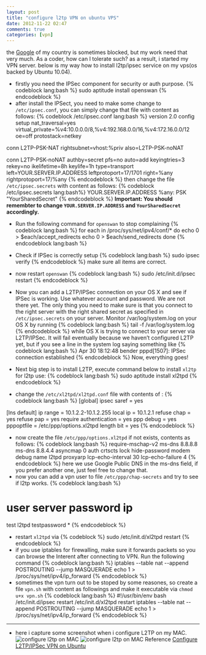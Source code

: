 ```yaml
---
layout: post
title: "configure l2tp VPN on ubuntu VPS"
date: 2012-11-22 02:47
comments: true
categories: [vpn]
---
```

the [Google](http://google.com) of my country is sometimes blocked, but my work need that very much. As a coder, how can I tolerate such? as a result, i started my VPN server.
below is my way how to install l2tp/ipsec service on my vps(os backed by Ubuntu 10.04).
<!-- more -->
* firstly you need the IPSec component for security or auth purpose.
{% codeblock lang:bash %}
sudo aptitude install openswan
{% endcodeblock %}
* after install the IPSect, you need to make some change to `/etc/ipsec.conf`, you can simply change that file with content as follows:
{% codeblock /etc/ipsec.conf lang:bash %}
version 2.0
config setup
    nat_traversal=yes
    virtual_private=%v4:10.0.0.0/8,%v4:192.168.0.0/16,%v4:172.16.0.0/12
    oe=off
    protostack=netkey

conn L2TP-PSK-NAT
    rightsubnet=vhost:%priv
    also=L2TP-PSK-noNAT

conn L2TP-PSK-noNAT
    authby=secret
    pfs=no
    auto=add
    keyingtries=3
    rekey=no
    ikelifetime=8h
    keylife=1h
    type=transport
    left=YOUR.SERVER.IP.ADDRESS
    leftprotoport=17/1701
    right=%any
    rightprotoport=17/%any
{% endcodeblock %}
then change the file `/etc/ipsec.secrets` with content as follows:
{% codeblock /etc/ipsec.secrets lang:bash%}
YOUR.SERVER.IP.ADDRESS   %any:  PSK "YourSharedSecret"
{% endcodeblock %}
**Important: You should remembter to change `YOUR.SERVER.IP.ADDRESS` and `YourSharedSecret` accordingly.**
* Run the following command for `openswan` to stop complaining
{% codeblock lang:bash %}
for each in /proc/sys/net/ipv4/conf/*
do
    echo 0 > $each/accept_redirects
    echo 0 > $each/send_redirects
done
{% endcodeblock lang:bash %}
* Check if IPSec is correctly setup
{% codeblock lang:bash %}
sudo ipsec verify
{% endcodeblock %}
make sure all items are correct.

* now restart `openswan`
{% codeblock lang:bash %}
sudo /etc/init.d/ipsec restart
{% endcodeblock %}
* Now you can add a L2TP/IPSec connection on your OS X and see if IPSec is working. Use whatever account and password. We are not there yet. The only thing you need to make sure is that you connect to the right server with the right shared secret as specified in `/etc/ipsec.secrets` on your server.
Monitor /var/log/system.log on your OS X by running
{% codeblock lang:bash %}
tail -f /var/log/system.log
{% endcodeblock %}
while OS X is trying to connect to your server via L2TP/IPSec. It will fail eventually because we haven’t configured L2TP yet, but if you see a line in the system log saying something like
{% codeblock lang:bash %}
Apr 30 18:12:48 bender pppd[1507]: IPSec connection established
{% endcodeblock %}
Now, everything goes!
* Next big step is to install L2TP, execute command below to install `xl2tp` for l2tp use:
{% codeblock lang:bash %}
sudo aptitude install xl2tpd
{% endcodeblock %}
* change the `/etc/xl2tpd/xl2tpd.conf` file with contents of :
{% codeblock lang:bash %}
[global]
ipsec saref = yes

[lns default]
ip range = 10.1.2.2-10.1.2.255
local ip = 10.1.2.1
refuse chap = yes
refuse pap = yes
require authentication = yes
ppp debug = yes
pppoptfile = /etc/ppp/options.xl2tpd
length bit = yes
{% endcodeblock %}
* now create the file `/etc/ppp/options.xl2tpd` if not exists, contents as follows:
{% codeblock lang:bash %}
require-mschap-v2
ms-dns 8.8.8.8
ms-dns 8.8.4.4
asyncmap 0
auth
crtscts
lock
hide-password
modem
debug
name l2tpd
proxyarp
lcp-echo-interval 30
lcp-echo-failure 4
{% endcodeblock %}
here we use Google Public DNS in the ms-dns field, if you prefer another one, just feel free to change that.
* now you can add a vpn user to file `/etc/ppp/chap-secrets` and try to see if l2tp works.
{% codeblock lang:bash %}
# user      server      password            ip
test        l2tpd       testpassword        *
{% endcodeblock %}
* restart `xl2tpd` via
{% codeblock %}
sudo /etc/init.d/xl2tpd restart
{% endcodeblock %}
* if you use iptables for firewalling, make sure it forwards packets so you can browse the Interent after connecting to VPN. Run the following command
{% codeblock lang:bash %}
iptables --table nat --append POSTROUTING --jump MASQUERADE
echo 1 > /proc/sys/net/ipv4/ip_forward
{% endcodeblock %}
* sometimes the vpn turn out to be stoped by some reasones, so create a file `vpn.sh` with content as followings and make it executable via `chmod u+x vpn.sh`
{% codeblock lang:bash %}
#!/usr/bin/env bash
/etc/init.d/ipsec restart
/etc/init.d/xl2tpd restart
iptables --table nat --append POSTROUTING --jump MASQUERADE
echo 1 > /proc/sys/net/ipv4/ip_forward
{% endcodeblock %}
* * *
* here i capture some screenshot when i configure L2TP on my MAC.
![configure l2tp on MAC](/images/mac01.png "configure l2tp server info.")
![configure l2tp on MAC](/images/mac02.png "configure l2tp auth info.")
Reference 
[Configure L2TP/IPSec VPN on Ubuntu](http://blog.riobard.com/2010/04/30/l2tp-over-ipsec-ubuntu)
